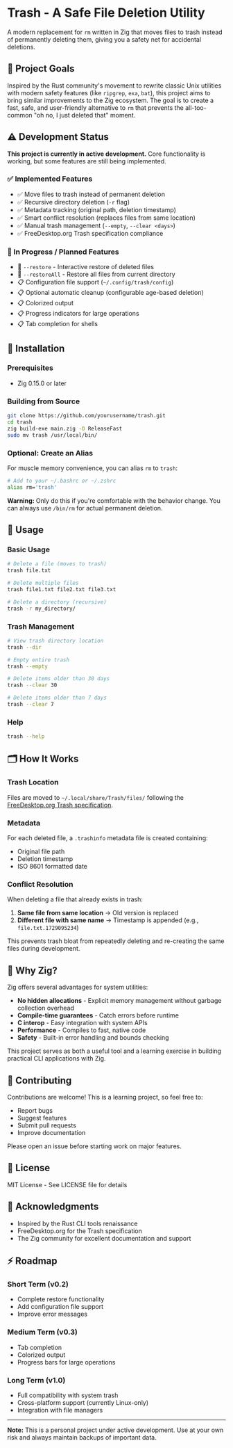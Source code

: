 # Trash - A Safe File Deletion Utility

A modern replacement for `rm` written in Zig that moves files to trash instead of permanently deleting them, giving you a safety net for accidental deletions.

## 🎯 Project Goals

Inspired by the Rust community's movement to rewrite classic Unix utilities with modern safety features (like `ripgrep`, `exa`, `bat`), this project aims to bring similar improvements to the Zig ecosystem. The goal is to create a fast, safe, and user-friendly alternative to `rm` that prevents the all-too-common "oh no, I just deleted that" moment.

## ⚠️ Development Status

**This project is currently in active development.** Core functionality is working, but some features are still being implemented.

### ✅ Implemented Features

- ✅ Move files to trash instead of permanent deletion
- ✅ Recursive directory deletion (`-r` flag)
- ✅ Metadata tracking (original path, deletion timestamp)
- ✅ Smart conflict resolution (replaces files from same location)
- ✅ Manual trash management (`--empty`, `--clear <days>`)
- ✅ FreeDesktop.org Trash specification compliance

### 🚧 In Progress / Planned Features

- 🚧 `--restore` - Interactive restore of deleted files
- 🚧 `--restoreAll` - Restore all files from current directory
- 📋 Configuration file support (`~/.config/trash/config`)
- 📋 Optional automatic cleanup (configurable age-based deletion)
- 📋 Colorized output
- 📋 Progress indicators for large operations
- 📋 Tab completion for shells

## 🚀 Installation

### Prerequisites

- Zig 0.15.0 or later

### Building from Source

```bash
git clone https://github.com/yourusername/trash.git
cd trash
zig build-exe main.zig -O ReleaseFast
sudo mv trash /usr/local/bin/
```

### Optional: Create an Alias

For muscle memory convenience, you can alias `rm` to `trash`:

```bash
# Add to your ~/.bashrc or ~/.zshrc
alias rm='trash'
```

**Warning:** Only do this if you're comfortable with the behavior change. You can always use `/bin/rm` for actual permanent deletion.

## 📖 Usage

### Basic Usage

```bash
# Delete a file (moves to trash)
trash file.txt

# Delete multiple files
trash file1.txt file2.txt file3.txt

# Delete a directory (recursive)
trash -r my_directory/
```

### Trash Management

```bash
# View trash directory location
trash --dir

# Empty entire trash
trash --empty

# Delete items older than 30 days
trash --clear 30

# Delete items older than 7 days
trash --clear 7
```

### Help

```bash
trash --help
```

## 🗂️ How It Works

### Trash Location

Files are moved to `~/.local/share/Trash/files/` following the [FreeDesktop.org Trash specification](https://specifications.freedesktop.org/trash-spec/trashspec-latest.html).

### Metadata

For each deleted file, a `.trashinfo` metadata file is created containing:
- Original file path
- Deletion timestamp
- ISO 8601 formatted date

### Conflict Resolution

When deleting a file that already exists in trash:

1. **Same file from same location** → Old version is replaced
2. **Different file with same name** → Timestamp is appended (e.g., `file.txt.1729095234`)

This prevents trash bloat from repeatedly deleting and re-creating the same files during development.

## 🤔 Why Zig?

Zig offers several advantages for system utilities:

- **No hidden allocations** - Explicit memory management without garbage collection overhead
- **Compile-time guarantees** - Catch errors before runtime
- **C interop** - Easy integration with system APIs
- **Performance** - Compiles to fast, native code
- **Safety** - Built-in error handling and bounds checking

This project serves as both a useful tool and a learning exercise in building practical CLI applications with Zig.

## 🤝 Contributing

Contributions are welcome! This is a learning project, so feel free to:

- Report bugs
- Suggest features
- Submit pull requests
- Improve documentation

Please open an issue before starting work on major features.

## 📝 License

MIT License - See LICENSE file for details

## 🙏 Acknowledgments

- Inspired by the Rust CLI tools renaissance
- FreeDesktop.org for the Trash specification
- The Zig community for excellent documentation and support

## ⚡ Roadmap

### Short Term (v0.2)
- Complete restore functionality
- Add configuration file support
- Improve error messages

### Medium Term (v0.3)
- Tab completion
- Colorized output
- Progress bars for large operations

### Long Term (v1.0)
- Full compatibility with system trash
- Cross-platform support (currently Linux-only)
- Integration with file managers

---

**Note:** This is a personal project under active development. Use at your own risk and always maintain backups of important data.
